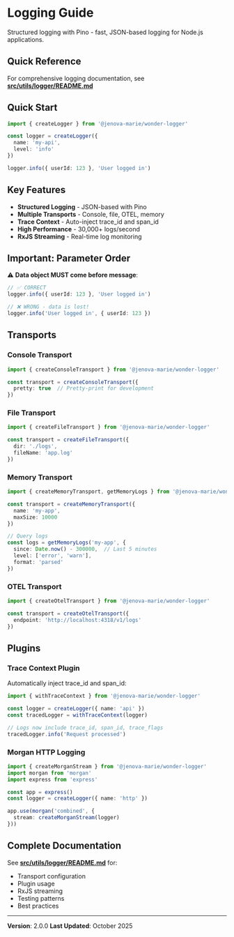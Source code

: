 # Logging Guide

Structured logging with Pino - fast, JSON-based logging for Node.js applications.

## Quick Reference

For comprehensive logging documentation, see **[src/utils/logger/README.md](../src/utils/logger/README.md)**

## Quick Start

```typescript
import { createLogger } from '@jenova-marie/wonder-logger'

const logger = createLogger({
  name: 'my-api',
  level: 'info'
})

logger.info({ userId: 123 }, 'User logged in')
```

## Key Features

- **Structured Logging** - JSON-based with Pino
- **Multiple Transports** - Console, file, OTEL, memory
- **Trace Context** - Auto-inject trace_id and span_id
- **High Performance** - 30,000+ logs/second
- **RxJS Streaming** - Real-time log monitoring

## Important: Parameter Order

⚠️ **Data object MUST come before message**:

```typescript
// ✅ CORRECT
logger.info({ userId: 123 }, 'User logged in')

// ❌ WRONG - data is lost!
logger.info('User logged in', { userId: 123 })
```

## Transports

### Console Transport

```typescript
import { createConsoleTransport } from '@jenova-marie/wonder-logger'

const transport = createConsoleTransport({
  pretty: true  // Pretty-print for development
})
```

### File Transport

```typescript
import { createFileTransport } from '@jenova-marie/wonder-logger'

const transport = createFileTransport({
  dir: './logs',
  fileName: 'app.log'
})
```

### Memory Transport

```typescript
import { createMemoryTransport, getMemoryLogs } from '@jenova-marie/wonder-logger'

const transport = createMemoryTransport({
  name: 'my-app',
  maxSize: 10000
})

// Query logs
const logs = getMemoryLogs('my-app', {
  since: Date.now() - 300000,  // Last 5 minutes
  level: ['error', 'warn'],
  format: 'parsed'
})
```

### OTEL Transport

```typescript
import { createOtelTransport } from '@jenova-marie/wonder-logger'

const transport = createOtelTransport({
  endpoint: 'http://localhost:4318/v1/logs'
})
```

## Plugins

### Trace Context Plugin

Automatically inject trace_id and span_id:

```typescript
import { withTraceContext } from '@jenova-marie/wonder-logger'

const logger = createLogger({ name: 'api' })
const tracedLogger = withTraceContext(logger)

// Logs now include trace_id, span_id, trace_flags
tracedLogger.info('Request processed')
```

### Morgan HTTP Logging

```typescript
import { createMorganStream } from '@jenova-marie/wonder-logger'
import morgan from 'morgan'
import express from 'express'

const app = express()
const logger = createLogger({ name: 'http' })

app.use(morgan('combined', {
  stream: createMorganStream(logger)
}))
```

## Complete Documentation

See **[src/utils/logger/README.md](../src/utils/logger/README.md)** for:
- Transport configuration
- Plugin usage
- RxJS streaming
- Testing patterns
- Best practices

---

**Version**: 2.0.0
**Last Updated**: October 2025
